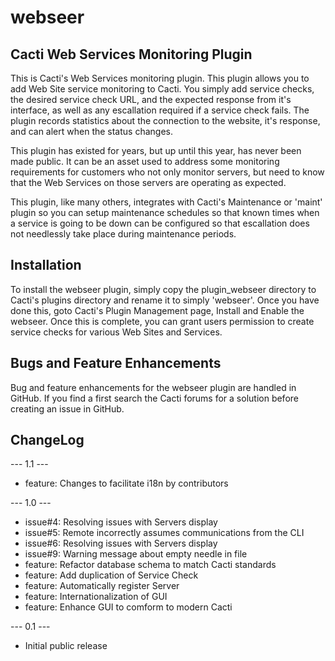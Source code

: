 # webseer

## Cacti Web Services Monitoring Plugin

This is Cacti's Web Services monitoring plugin. This plugin allows you to add Web Site service monitoring to Cacti. You simply add service checks, the desired service check URL, and the expected response from it's interface, as well as any escallation required if a service check fails. The plugin records statistics about the connection to the website, it's response, and can alert when the status changes.

This plugin has existed for years, but up until this year, has never been made public. It can be an asset used to address some monitoring requirements for customers who not only monitor servers, but need to know that the Web Services on those servers are operating as expected.

This plugin, like many others, integrates with Cacti's Maintenance or 'maint' plugin so you can setup maintenance schedules so that known times when a service is going to be down can be configured so that escallation does not needlessly take place during maintenance periods.

## Installation

To install the webseer plugin, simply copy the plugin_webseer directory to Cacti's plugins directory and rename it to simply 'webseer'. Once you have done this, goto Cacti's Plugin Management page, Install and Enable the webseer. Once this is complete, you can grant users permission to create service checks for various Web Sites and Services.

## Bugs and Feature Enhancements

Bug and feature enhancements for the webseer plugin are handled in GitHub. If you find a first search the Cacti forums for a solution before creating an issue in GitHub.

## ChangeLog

--- 1.1 ---
* feature: Changes to facilitate i18n by contributors

--- 1.0 ---
* issue#4: Resolving issues with Servers display
* issue#5: Remote incorrectly assumes communications from the CLI
* issue#6: Resolving issues with Servers display
* issue#9: Warning message about empty needle in file
* feature: Refactor database schema to match Cacti standards
* feature: Add duplication of Service Check
* feature: Automatically register Server
* feature: Internationalization of GUI
* feature: Enhance GUI to comform to modern Cacti

--- 0.1 ---
* Initial public release

